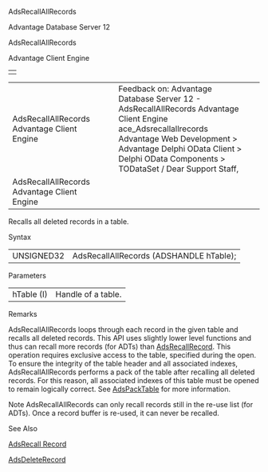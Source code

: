 AdsRecallAllRecords




Advantage Database Server 12  

AdsRecallAllRecords

Advantage Client Engine

|  |
| --- |
|  |

|  |  |  |  |  |
| --- | --- | --- | --- | --- |
| AdsRecallAllRecords  Advantage Client Engine |  |  | Feedback on: Advantage Database Server 12 - AdsRecallAllRecords Advantage Client Engine ace\_Adsrecallallrecords Advantage Web Development > Advantage Delphi OData Client > Delphi OData Components > TODataSet / Dear Support Staff, |  |
| AdsRecallAllRecords  Advantage Client Engine |  |  |  |  |

Recalls all deleted records in a table.

Syntax

|  |  |
| --- | --- |
| UNSIGNED32 | AdsRecallAllRecords (ADSHANDLE hTable); |

Parameters

|  |  |
| --- | --- |
| hTable (I) | Handle of a table. |

Remarks

AdsRecallAllRecords loops through each record in the given table and recalls all deleted records. This API uses slightly lower level functions and thus can recall more records (for ADTs) than [AdsRecallRecord](ace_adsrecallrecord.htm). This operation requires exclusive access to the table, specified during the open. To ensure the integrity of the table header and all associated indexes, AdsRecallAllRecords performs a pack of the table after recalling all deleted records. For this reason, all associated indexes of this table must be opened to remain logically correct. See [AdsPackTable](ace_adspacktable.htm) for more information.

Note AdsRecallAllRecords can only recall records still in the re-use list (for ADTs). Once a record buffer is re-used, it can never be recalled.

See Also

[AdsRecall Record](ace_adsrecallrecord.htm)

[AdsDeleteRecord](ace_adsdeleterecord.htm)